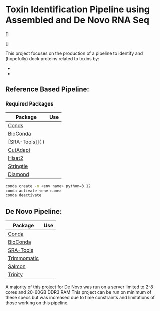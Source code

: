 # Toxin Identification Pipeline using Assembled and De Novo RNA Seq

[![]()]

[![]()]

This project focuses on the production of a pipeline to identify and (hopefully) dock proteins related to toxins by:

-
-

## Reference Based Pipeline:

### Required Packages 

|Package|Use|
|  ------ | ------ |
|[Conds](https://anaconda.org/anaconda/conda)| |
|[BioConda]( )| |
|[SRA-Tools]]( )| |
|[CutAdapt]( )| |
|[Hisat2]( )| |
|[Stringtie]( )| |
|[Diamond]( )| |


```sh
conda create -n <env name> python=3.12
conda activate <env name>
conda deactivate
```

## De Novo Pipeline:

|Package|Use|
|  ------ | ------ |
|[Conda](https://anaconda.org/anaconda/conda)| |
|[BioConda](https://bioconda.github.io/)| |
|[SRA-Tools](https://github.com/ncbi/sra-tools)| |
|[Trimmomatic](https://github.com/usadellab/Trimmomatic)| |
|[Salmon](https://combine-lab.github.io/salmon/getting_started/)| |
|[Trinity](https://combine-lab.github.io/salmon/getting_started/)| |

A majority of this project for De Novo was run on a server limited to 2-8 cores and 20-60GB DDR3 RAM 
This project can be run on minimum of these specs but was increased due to time constraints and limitations of those working on this pipeline.

